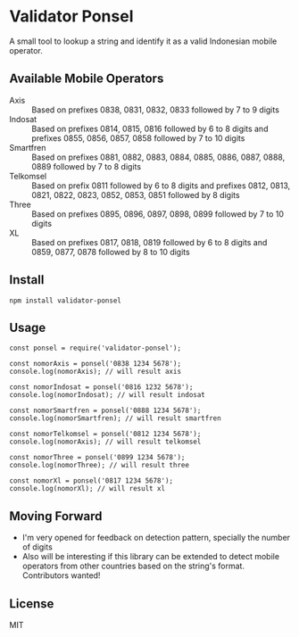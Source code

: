 # Validator Ponsel
A small tool to lookup a string and identify it as a valid Indonesian mobile operator.

## Available Mobile Operators

<dl>
<dt>Axis</dt>
<dd>Based on prefixes 0838, 0831, 0832, 0833 followed by 7 to 9 digits</dd>
<dt>Indosat</dt>
<dd>Based on prefixes 0814, 0815, 0816 followed by 6 to 8 digits and prefixes 0855, 0856, 0857, 0858 followed by 7 to 10 digits</dd>
<dt>Smartfren</dt>
<dd>Based on prefixes 0881, 0882, 0883, 0884, 0885, 0886, 0887, 0888, 0889 followed by 7 to 8 digits</dd>
<dt>Telkomsel</dt>
<dd>Based on prefix 0811 followed by 6 to 8 digits and prefixes 0812, 0813, 0821, 0822, 0823, 0852, 0853, 0851 followed by 8 digits</dt>
<dt>Three</dt>
<dd>Based on prefixes 0895, 0896, 0897, 0898, 0899 followed by 7 to 10 digits</dd>
<dt>XL</dt>
<dd>Based on prefixes 0817, 0818, 0819 followed by 6 to 8 digits and 0859, 0877, 0878 followed by 8 to 10 digits</dd>
<dl>

## Install

```
npm install validator-ponsel
```

## Usage

```
const ponsel = require('validator-ponsel');

const nomorAxis = ponsel('0838 1234 5678');
console.log(nomorAxis); // will result axis

const nomorIndosat = ponsel('0816 1232 5678');
console.log(nomorIndosat); // will result indosat

const nomorSmartfren = ponsel('0888 1234 5678');
console.log(nomorSmartfren); // will result smartfren

const nomorTelkomsel = ponsel('0812 1234 5678');
console.log(nomorAxis); // will result telkomsel

const nomorThree = ponsel('0899 1234 5678');
console.log(nomorThree); // will result three

const nomorXl = ponsel('0817 1234 5678');
console.log(nomorXl); // will result xl

```

## Moving Forward

* I'm very opened for feedback on detection pattern, specially the number of digits
* Also will be interesting if this library can be extended to detect mobile operators from other countries based on the string's format. Contributors wanted!

## License

MIT